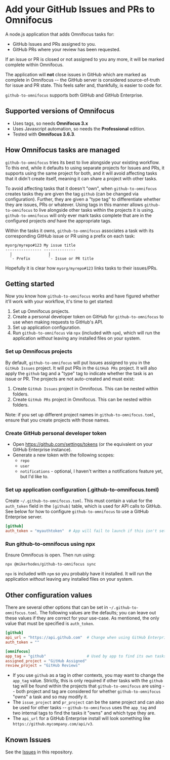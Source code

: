 # Add your GitHub Issues and PRs to Omnifocus

A node.js application that adds Omnifocus tasks for:

- GitHub Issues and PRs assigned to you.
- GitHub PRs where your review has been requested.

If an issue or PR is closed or not assigned to you any more, it will be marked
complete within Omnifocus.

The application will **not** close issues in GitHub which are marked as complete
in Omnifocus -- the GitHub server is considered source-of-truth for issue and
PR state. This feels safer and, thankfully, is easier to code for.

`github-to-omnifocus` supports both GitHub and GitHub Enterprise.

## Supported versions of Omnifocus

- Uses tags, so needs **Omnifocus 3.x**
- Uses Javascript automation, so needs the **Professional** edition.
- Tested with **Omnifocus 3.6.3**.

## How Omnifocus tasks are managed

`github-to-omnifocus` tries its best to live alongside your existing workflow. To
this end, while it defaults to using separate projects for Issues and PRs, it
supports using the same project for both, and it will avoid affecting tasks
that it didn't create itself, meaning it can share a project with other tasks.

To avoid affecting tasks that it doesn't "own", when `github-to-omnifocus`
creates tasks they are given the tag `github` (can be changed via
configuration). Further, they are given a "type tag" to differentiate whether
they are issues, PRs or whatever. Using tags in this manner allows
`github-to-omnifocus` to live alongside other tasks within the projects it is
using. `github-to-omnifocus` will only ever mark tasks complete that are in
the configured projects _and_ have the appropriate tags.

Within the tasks it owns, `github-to-omnifocus` associates a task with its
corresponding GitHub issue or PR using a prefix on each task:

```
myorg/myrepo#123 My issue title
---------------- --------------
  |                |
  `- Prefix        `- Issue or PR title
```

Hopefully it is clear how `myorg/myrepo#123` links tasks to their issues/PRs.

## Getting started

Now you know how `github-to-omnifocus` works and have figured whether it'll work
with your workflow, it's time to get started:

1. Set up Omnifocus projects.
1. Create a personal developer token on GitHub for `github-to-omnifocus` to use
    when making requests to GitHub's API.
1. Set up application configuration.
1. Run `github-to-omnifocus` via `npx` (included with `npm`), which will run
    the application _without_ leaving any installed files on your system.

### Set up Omnifocus projects

By default, `github-to-omnifocus` will put Issues assigned to you in the
`GitHub Issues` project. It will put PRs in the `GitHub PRs` project. It will
also apply the `github` tag and a "type" tag to indicate whether
the task is an issue or PR. The projects are not auto-created and must exist:

1. Create `GitHub Issues` project in Omnifocus. This can be nested within
    folders.
1. Create `GitHub PRs` project in Omnifocus. This can be nested within
    folders.

Note: if you set up different project names in `github-to-omnifocus.toml`,
ensure that you create projects with those names.

### Create GitHub personal developer token

- Open https://github.com/settings/tokens (or the equivalent on your GitHub
    Enterprise instance).
- Generate a new token with the following scopes:
    - `repo`
    - `user`
    - `notifications` - optional, I haven't written a notifications feature yet,
        but I'd like to.

### Set up application configuration (.github-to-omnifocus.toml)

Create `~/.github-to-omnifocus.toml`. This must contain a value for the
`auth_token` field in the `[github]` table, which is used for API calls to
GitHub. See below for how to configure `github-to-omnifocus` to use a GitHub
Enterprise server.

```toml
[github]
auth_token = "myauthtoken"  # App will fail to launch if this isn't set
```

### Run github-to-omnifocus using npx

Ensure Omnifocus is open. Then run using:

```
npx @mikerhodes/github-to-omnifocus sync
```

`npx` is included with `npm` so you probably have it installed. It will run
the application _without_ leaving any installed files on your system.

## Other configuration values

There are several other options that can be set in
`~/.github-to-omnifocus.toml`. The following values are the defaults; you can
leave out these values if they are correct for your use-case. As mentioned, the
only value that must be specified is `auth_token`.

```toml
[github]
api_url = "https://api.github.com"  # Change when using GitHub Enterprise
auth_token = ""

[omnifocus]
app_tag = "github"                  # Used by app to find its own tasks
assigned_project = "GitHub Assigned"
review_project = "GitHub Reviews"
```

- If you use `github` as a tag in other contexts, you may want to change
    the `app_tag` value. Strictly, this is only required if other tasks
    with the `github` tag will be found within the projects that
    `github-to-omnifocus` are using -- both project and tag are considered
    for whether `github-to-omnifocus` "owns" a task and so may modify it.
- The `issue_project` and `pr_project` can be the same project and can also
    be used for other tasks -- `github-to-omnifocus` uses the `app_tag` and
    two internal tags to find the tasks it "owns" and which type they are.
- The `api_url` for a GitHub Enterprise install will look something like
    `https://github.mycompany.com/api/v3`.

## Known Issues

See the [Issues](https://github.com/mikerhodes/github-to-omnifocus/issues) in
this repository.
